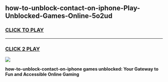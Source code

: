 
## how-to-unblock-contact-on-iphone-Play-Unblocked-Games-Online-5o2ud
<h3>
<a href="https://premium76.site?title=how-to-unblock-contact-on-iphone&ref=25A">CLICK TO PLAY</a></h3>
<hr>

<h3>
<a href="https://premium76.site?title=how-to-unblock-contact-on-iphone&ref=25A">CLICK 2 PLAY</a>
  
</h3>

<a href="https://premium76.site?title=how-to-unblock-contact-on-iphone&ref=25A"><img src="https://clearcache.store/games.png"></a>


**how-to-unblock-contact-on-iphone games unblocked: Your Gateway to Fun and Accessible Online Gaming**
